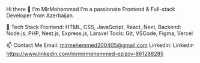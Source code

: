 Hi there 👋 I'm MirMəhəmməd
I'm a passionate Frontend & Full-stack Developer from Azerbaijan.

🔧 Tech Stack
Frontend: HTML, CSS, JavaScript, React, Next, 
Backend: Node.js, PHP, Nest.js, Express.js, Laravel
Tools: Git, VSCode, Figma, Vercel

📫 Contact Me
Email: mirmehemmed200405@gmail.com
LinkedIn: Linkedin
https://www.linkedin.com/in/mirmehemmed-ezizov-861288285

